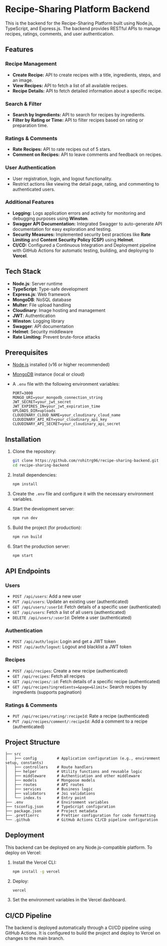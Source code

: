 # Recipe-Sharing Platform Backend

This is the backend for the Recipe-Sharing Platform built using Node.js, TypeScript, and Express.js. The backend provides RESTful APIs to manage recipes, ratings, comments, and user authentication.

## Features

### Recipe Management

- **Create Recipe:** API to create recipes with a title, ingredients, steps, and an image.
- **View Recipes:** API to fetch a list of all available recipes.
- **Recipe Details:** API to fetch detailed information about a specific recipe.

### Search & Filter

- **Search by Ingredients:** API to search for recipes by ingredients.
- **Filter by Rating or Time:** API to filter recipes based on rating or preparation time.

### Ratings & Comments

- **Rate Recipes:** API to rate recipes out of 5 stars.
- **Comment on Recipes:** API to leave comments and feedback on recipes.

### User Authentication

- User registration, login, and logout functionality.
- Restrict actions like viewing the detail page, rating, and commenting to authenticated users.

### Additional Features

- **Logging:** Logs application errors and activity for monitoring and debugging purposes using **Winston**.
- **Swagger API Documentation:** Integrated Swagger to auto-generate API documentation for easy exploration and testing.
- **Security Measures:** Implemented security best practices like **Rate Limiting** and **Content Security Policy (CSP)** using **Helmet**.
- **CI/CD:** Configured a Continuous Integration and Deployment pipeline with GitHub Actions for automatic testing, building, and deploying to **Vercel**.

## Tech Stack

- **Node.js**: Server runtime
- **TypeScript**: Type-safe development
- **Express.js**: Web framework
- **MongoDB**: NoSQL database
- **Multer**: File upload handling
- **Cloudinary**: Image hosting and management
- **JWT**: Authentication
- **Winston**: Logging library
- **Swagger**: API documentation
- **Helmet**: Security middleware
- **Rate Limiting**: Prevent brute-force attacks

## Prerequisites

- [Node.js](https://nodejs.org/) installed (v16 or higher recommended)
- [MongoDB](https://www.mongodb.com/) instance (local or cloud)
- A `.env` file with the following environment variables:

  ```env
  PORT=3000
  MONGO_URI=your_mongodb_connection_string
  JWT_SECRET=your_jwt_secret
  JWT_EXPIRES_IN=your_jwt_expiration_time
  UPLOADS_DIR=uploads
  CLOUDINARY_CLOUD_NAME=your_cloudinary_cloud_name
  CLOUDINARY_API_KEY=your_cloudinary_api_key
  CLOUDINARY_API_SECRET=your_cloudinary_api_secret
  ```

## Installation

1. Clone the repository:

   ```bash
   git clone https://github.com/rohitrg96/recipe-sharing-backend.git
   cd recipe-sharing-backend
   ```

2. Install dependencies:

   ```bash
   npm install
   ```

3. Create the `.env` file and configure it with the necessary environment variables.

4. Start the development server:

   ```bash
   npm run dev
   ```

5. Build the project (for production):

   ```bash
   npm run build
   ```

6. Start the production server:

   ```bash
   npm start
   ```

## API Endpoints

### Users

- `POST /api/users`: Add a new user
- `PUT /api/users`: Update an existing user (authenticated)
- `GET /api/users/:userId`: Fetch details of a specific user (authenticated)
- `GET /api/users`: Fetch a list of all users (authenticated)
- `DELETE /api/users/:userId`: Delete a user (authenticated)

### Authentication

- `POST /api/auth/login`: Login and get a JWT token
- `POST /api/auth/logout`: Logout and blacklist a JWT token

### Recipes

- `POST /api/recipes`: Create a new recipe (authenticated)
- `GET /api/recipes`: Fetch all recipes
- `GET /api/recipes/:id`: Fetch details of a specific recipe (authenticated)
- `GET /api/recipes?ingredients=&page=&limit=`: Search recipes by ingredients (supports pagination)

### Ratings & Comments

- `PUT /api/recipes/rating/:recipeId`: Rate a recipe (authenticated)
- `PUT /api/recipes/comment/:recipeId`: Add a comment to a recipe (authenticated)

## Project Structure

```
├── src
│   ├── config         # Application configuration (e.g., environment setup, constants)
│   ├── controllers    # Route handlers
│   ├── helper         # Utility functions and reusable logic
│   ├── middleware     # Authentication and other middleware
│   ├── models         # Mongoose models
│   ├── routes         # API routes
│   ├── services       # Business logic
│   ├── validators     # Joi validations
│   └── index.ts       # Entry point
├── .env               # Environment variables
├── tsconfig.json      # TypeScript configuration
├── package.json       # Project metadata
├── .prettierrc        # Prettier configuration for code formatting
└── .github            # GitHub Actions CI/CD pipeline configuration
```

## Deployment

This backend can be deployed on any Node.js-compatible platform. To deploy on Vercel:

1. Install the Vercel CLI:

   ```bash
   npm install -g vercel
   ```

2. Deploy:

   ```bash
   vercel
   ```

3. Set the environment variables in the Vercel dashboard.

## CI/CD Pipeline

The backend is deployed automatically through a CI/CD pipeline using GitHub Actions. It is configured to build the project and deploy to Vercel on changes to the main branch.
